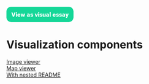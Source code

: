 <a href="https://visual-essays.app"><img src="/images/ve-button.png"></a>

# Visualization components

[Image viewer](image-viewer.md)  
[Map viewer](/visualization-components/image-viewer.md)  
[With nested README](folder-with-nested-README)  